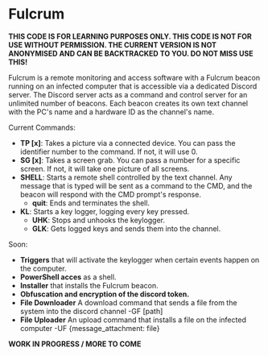 # Fulcrum
**THIS CODE IS FOR LEARNING PURPOSES ONLY. THIS CODE IS NOT FOR USE WITHOUT PERMISSION. THE CURRENT VERSION IS NOT ANONYMISED AND CAN BE BACKTRACKED TO YOU. DO NOT MISS USE THIS!**

Fulcrum is a remote monitoring and access software with a Fulcrum beacon running on an infected computer that is accessible via a dedicated Discord server. The Discord server acts as a command and control server for an unlimited number of beacons. Each beacon creates its own text channel with the PC's name and a hardware ID as the channel's name.

Current Commands:
- **TP [x]**: Takes a picture via a connected device. You can pass the identifier number to the command. If not, it will use 0.
- **SG [x]**: Takes a screen grab. You can pass a number for a specific screen. If not, it will take one picture of all screens.
- **SHELL**: Starts a remote shell controlled by the text channel. Any message that is typed will be sent as a command to the CMD, and the beacon will respond with the CMD prompt's response.
  - **quit**: Ends and terminates the shell.
- **KL**: Starts a key logger, logging every key pressed.
  - **UHK**: Stops and unhooks the keylogger.
  - **GLK**: Gets logged keys and sends them into the channel.

Soon:
- **Triggers** that will activate the keylogger when certain events happen on the computer.
- **PowerShell acces** as a shell.
- **Installer** that installs the Fulcrum beacon.
- **Obfuscation and encryption of the discord token.**
- **File Downloader** A download command that sends a file from the system into the discord channel -GF [path]
- **File Uploader** An upload command that installs a file on the infected computer -UF {message_attachment: file}

**WORK IN PROGRESS / MORE TO COME**
